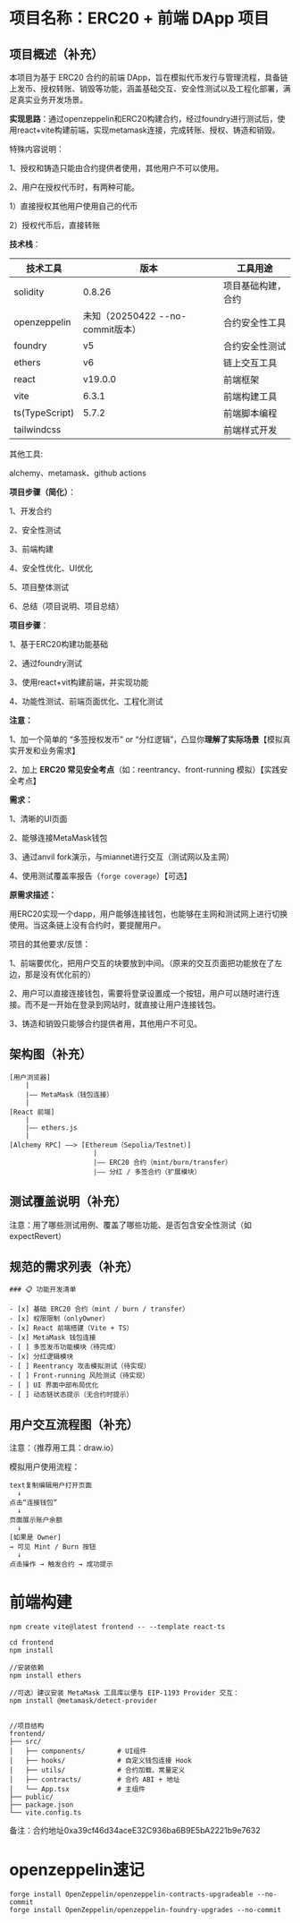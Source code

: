 # 项目名称：ERC20 + 前端 DApp 项目

## 项目概述（补充）

本项目为基于 ERC20 合约的前端 DApp，旨在模拟代币发行与管理流程，具备链上发币、授权转账、销毁等功能，涵盖基础交互、安全性测试以及工程化部署，满足真实业务开发场景。

**实现思路**：通过openzeppelin和ERC20构建合约，经过foundry进行测试后，使用react+vite构建前端，实现metamask连接，完成转账、授权、铸造和销毁。

特殊内容说明：

1、授权和铸造只能由合约提供者使用，其他用户不可以使用。

2、用户在授权代币时，有两种可能。

1）直接授权其他用户使用自己的代币

2）授权代币后，直接转账

**技术栈**：

| 技术工具       | 版本                             | 工具用途           |
| -------------- | -------------------------------- | ------------------ |
| solidity       | 0.8.26                           | 项目基础构建，合约 |
| openzeppelin   | 未知（20250422 --no-commit版本） | 合约安全性工具     |
| foundry        | v5                               | 合约安全性测试     |
| ethers         | v6                               | 链上交互工具       |
| react          | v19.0.0                          | 前端框架           |
| vite           | 6.3.1                            | 前端构建工具       |
| ts(TypeScript) | 5.7.2                            | 前端脚本编程       |
| tailwindcss     |                                  | 前端样式开发       |

其他工具:

alchemy、metamask、github actions

**项目步骤（简化）**：

1、开发合约

2、安全性测试

3、前端构建

4、安全性优化、UI优化

5、项目整体测试

6、总结（项目说明、项目总结）

**项目步骤**：

1、基于ERC20构建功能基础

2、通过foundry测试

3、使用react+vit构建前端，并实现功能

4、功能性测试、前端页面优化、工程化测试

**注意：**

1、加一个简单的 “多签授权发币” or “分红逻辑”，凸显你**理解了实际场景**【模拟真实开发和业务需求】

2、加上 **ERC20 常见安全考点**（如：reentrancy、front-running 模拟）【实践安全考点】

**需求：**

1、清晰的UI页面

2、能够连接MetaMask钱包

3、通过anvil fork演示，与miannet进行交互（测试网以及主网）

4、使用测试覆盖率报告（`forge coverage`）【可选】

**原需求描述：**

用ERC20实现一个dapp，用户能够连接钱包，也能够在主网和测试网上进行切换使用。当这条链上没有合约时，要提醒用户。

项目的其他要求/反馈：

1、前端要优化，把用户交互的块要放到中间。（原来的交互页面把功能放在了左边，那是没有优化前的）

2、用户可以直接连接钱包，需要将登录设置成一个按钮，用户可以随时进行连接。而不是一开始在登录到网站时，就直接让用户连接钱包。

3、铸造和销毁只能够合约提供者用，其他用户不可见。

## 架构图（补充）

```
[用户浏览器]
    |
    |—— MetaMask（钱包连接）
    |
[React 前端]
    |
    |—— ethers.js
    |
[Alchemy RPC] ——> [Ethereum（Sepolia/Testnet）]
                     |
                     |—— ERC20 合约（mint/burn/transfer）
                     |—— 分红 / 多签合约（扩展模块）

```

## 测试覆盖说明（补充）

注意：用了哪些测试用例、覆盖了哪些功能、是否包含安全性测试（如 expectRevert）

## **规范的需求列表（补充）**

```
### 📋 功能开发清单

- [x] 基础 ERC20 合约（mint / burn / transfer）
- [x] 权限限制（onlyOwner）
- [x] React 前端搭建（Vite + TS）
- [x] MetaMask 钱包连接
- [ ] 多签发币功能模块（待完成）
- [x] 分红逻辑模块
- [ ] Reentrancy 攻击模拟测试（待实现）
- [ ] Front-running 风险测试（待实现）
- [ ] UI 界面中部布局优化
- [ ] 动态链状态提示（无合约时提示）
```

## 用户交互流程图（补充）

注意：（推荐用工具：draw.io）

模拟用户使用流程：

```
text复制编辑用户打开页面
  ↓
点击“连接钱包”
  ↓
页面展示账户余额
  ↓
[如果是 Owner]
→ 可见 Mint / Burn 按钮
  ↓
点击操作 → 触发合约 → 成功提示
```





# 前端构建

```
npm create vite@latest frontend -- --template react-ts

cd frontend
npm install

//安装依赖
npm install ethers

//可选）建议安装 MetaMask 工具库以便与 EIP-1193 Provider 交互：
npm install @metamask/detect-provider


//项目结构
frontend/
├── src/
│   ├── components/        # UI组件
│   ├── hooks/             # 自定义钱包连接 Hook
│   ├── utils/             # 合约加载、常量定义
│   ├── contracts/         # 合约 ABI + 地址
│   └── App.tsx            # 主组件
├── public/
├── package.json
└── vite.config.ts

```

备注：合约地址0xa39cf46d34aceE32C936ba6B9E5bA2221b9e7632

# openzeppelin速记
```
forge install OpenZeppelin/openzeppelin-contracts-upgradeable --no-commit
forge install OpenZeppelin/openzeppelin-foundry-upgrades --no-commit
```

